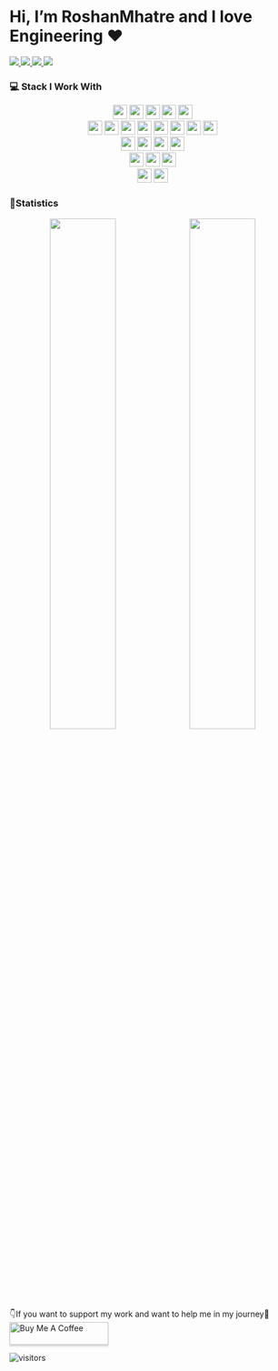 # Hi, I’m RoshanMhatre and I love Engineering ❤️

<p>
 <a href="https://twitter.com/roshanmtwt" target="_blank">
    <img src="https://img.shields.io/badge/Twitter-Roshan%20Mhatre-blue?logo=twitter&logoColor=blue&color=blue" />
 </a>
  <a href="https://www.linkedin.com/in/roshanmhatre/" target="_blank">
    <img src="https://img.shields.io/badge/LinkedIn-Roshan%20Mhatre-blue?logo=linkedin&logoColor=blue&color=blue" />
 </a>
 <a href="https://instagram.com/roshanmig" target="_blank">
    <img src="https://img.shields.io/badge/Instagram-Roshan%20Mhatre-blue?logo=instagram&logoColor=blue&color=blue" />
 </a>
  <a href="mailto:officialroshanmgmail.com" target="_blank" rel="noopener noreferrer">
    <img src="https://img.shields.io/badge/Mail-officialroshanm@gmail.com%20-blue?logo=gmail&logoColor=blue&color=blue" />
 </a>
 </p>

### 💻 Stack I Work With

<p  align="center">

<!-- Programming Language -->

<img src="https://img.shields.io/badge/C-00599C?style=for-the-badge&logo=c&logoColor=white" height="25">
<img src="https://img.shields.io/badge/C%2B%2B-00599C?style=for-the-badge&logo=c%2B%2B&logoColor=white" height="25">
<img src="https://img.shields.io/badge/Java-ED8B00?style=for-the-badge&logo=java&logoColor=white" height="25">
<img src="https://img.shields.io/badge/Python-092E20?style=for-the-badge&logo=python&logoColor=white" height="25">
<img src="https://img.shields.io/badge/Javascript-009E0A?style=for-the-badge&logo=javascript&logoColor=white" height="25">
<br>

<img src="https://img.shields.io/badge/HTML5-07405E?style=for-the-badge&logo=html5&logoColor=white" height="25">
<img src="https://img.shields.io/badge/CSS3-07405E?style=for-the-badge&logo=css3&logoColor=white" height="25">
<img src="https://img.shields.io/badge/BootStrap4-07405E?style=for-the-badge&logo=bootstrap&logoColor=white" height="25">
<img src="https://img.shields.io/badge/Django-092E20?style=for-the-badge&logo=django&logoColor=green" height="25">
<img src="https://img.shields.io/badge/Flask-092E20?style=for-the-badge&logo=flask&logoColor=green" height="25">
<img src="https://img.shields.io/badge/ReactJS-009E0A?style=for-the-badge&logo=react&logoColor=green" height="25">
<img src="https://img.shields.io/badge/NodeJS-009E0A?style=for-the-badge&logo=node&logoColor=green" height="25">
<img src="https://img.shields.io/badge/ExpressJS-009E0A?style=for-the-badge&logo=express&logoColor=green" height="25">
<br>

<img src="https://img.shields.io/badge/SQLite-316192?style=for-the-badge&logo=sqlite&logoColor=white" height="25">
<img src="https://img.shields.io/badge/PostgreSQL-316192?style=for-the-badge&logo=postgresql&logoColor=white" height="25">
<img src="https://img.shields.io/badge/Docker-0078D4?style=for-the-badge&logo=docker&logoColor=white" height="25">
<img src="https://img.shields.io/badge/Pytest-092E20?style=for-the-badge&logo=pytest&logoColor=green" height="25">
<br>

<img src="https://img.shields.io/badge/Git-00000A?style=for-the-badge&logo=git&logoColor=white" height="25">
<img src="https://img.shields.io/badge/GitHub-00000A?style=for-the-badge&logo=github&logoColor=white" height="25">
<img src="https://img.shields.io/badge/Visual_Studio_Code-0078D4?style=for-the-badge&logo=visual%20studio%20code&logoColor=white" height="25">
<br>


<img src="https://img.shields.io/badge/AWS-0A2E2F?style=for-the-badge&logo=amazon&logoColor=white" height="25">
<img src="https://img.shields.io/badge/GCP-0A2E2F?style=for-the-badge&logo=google&logoColor=white" height="25">
<br>

### 🌟Statistics

<p align="center">
  <img width="48%" src="https://github-readme-stats.vercel.app/api?username=RoshanMhatre&show_icons=true&theme=tokyonight" />
  <img width="48%" src="https://github-readme-streak-stats.herokuapp.com/?user=RoshanMhatre&theme=tokyonight" />
</p>
<br />

👇If you want to support my work and want to help me in my journey🤠 <br />
<a href="https://www.buymeacoffee.com/roshanmhatre" target="_blank"><img src="https://www.buymeacoffee.com/assets/img/custom_images/orange_img.png" alt="Buy Me A Coffee" style="height: 40px !important;width: 174px !important;box-shadow: 0px 3px 2px 0px rgba(190, 190, 190, 0.5) !important;-webkit-box-shadow: 0px 3px 2px 0px rgba(190, 190, 190, 0.5) !important;" ></a>


![visitors](https://visitor-badge.laobi.icu/badge?page_id=RoshanMhatre.RoshanMhatre)
